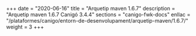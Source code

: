 +++
date        = "2020-06-16"
title       = "Arquetip maven 1.6.7"
description = "Arquetip maven 1.6.7 Canigó 3.4.4"
sections    = "canigo-fwk-docs"
enllac		= "/plataformes/canigo/entorn-de-desenvolupament/arquetip-maven/1.6.7/"
weight		= 3
+++
